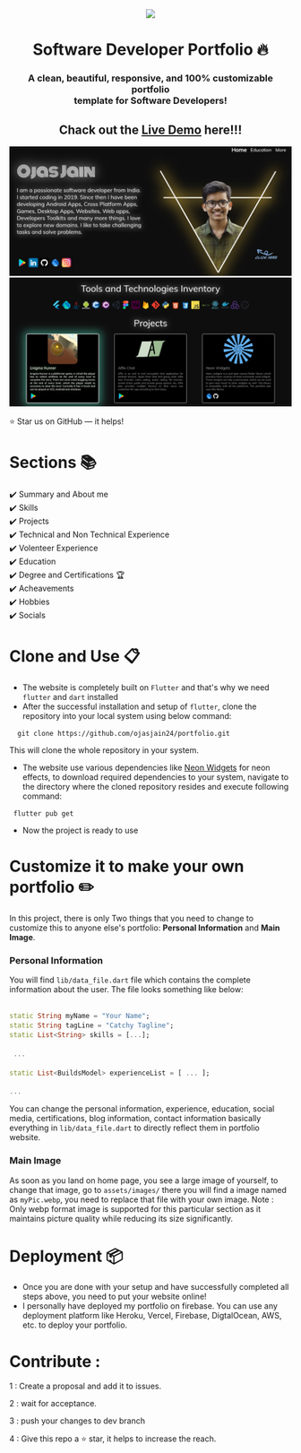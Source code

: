 <p align="center"> 
    <img src="https://github.com/ojasjain24/portfolio/blob/master/assets/images/neon_widgets_logo.png" align="center" height="150"></img>
</p>

<h1 align="center"> Software Developer Portfolio 🔥 </h1> 
<h3 align="center"> A clean, beautiful, responsive, and 100% customizable portfolio <br /> template for Software Developers! </h3>

<h2 align="center">Chack out the <a href="https://ojas-jain.web.app/#/">Live Demo</a> here!!!</h2>


<p align="center"> 
    <a href="https://ojas-jain.web.app" target="_blank">
    <img src="https://github.com/ojasjain24/portfolio/blob/master/Demo/Screenshot%202023-03-26%20105106.jpg"></img>
  </a>
  <a href="https://ojas-jain.web.app" target="_blank">
    <img src="https://github.com/ojasjain24/portfolio/blob/master/Demo/Ojas%20Jain%20-%20Google%20Chrome%2026-03-2023%2011_23_22%20(2).png"></img>
  </a>
</p>

:star: Star us on GitHub — it helps!

# Sections 📚

✔️ Summary and About me\
✔️ Skills \
✔️ Projects\
✔️ Technical and Non Technical Experience\
✔️ Volenteer Experience\
✔️ Education\
✔️ Degree and Certifications 🏆\
✔️ Acheavements\
✔️ Hobbies\
✔️ Socials


# Clone and Use 📋

- The website is completely built on `Flutter` and that's why we need `flutter` and `dart` installed
- After the successful installation and setup of `flutter`, clone the repository into your local system using below command:
 
 ```
   git clone https://github.com/ojasjain24/portfolio.git
  ```
  This will clone the whole repository in your system.
- The website use various dependencies like <a href="https://pub.dev/packages/neon_widgets">Neon Widgets<a> for neon effects, to download required dependencies to your system, navigate to the directory where the cloned repository resides and execute following command:
 
 ```
  flutter pub get
  ```
- Now the project is ready to use

# Customize it to make your own portfolio ✏️

In this project, there is only Two things that you need to change to customize this to anyone else's portfolio: **Personal Information** and **Main Image**.


### Personal Information

You will find `lib/data_file.dart` file which contains the complete information about the user. The file looks something like below:

```dart

static String myName = "Your Name";
static String tagLine = "Catchy Tagline";
static List<String> skills = [...];
 
 ...

static List<BuildsModel> experienceList = [ ... ];
  
...
```

You can change the personal information, experience, education, social media, certifications, blog information, contact information basically everything in `lib/data_file.dart` to directly reflect them in portfolio website.

### Main Image

As soon as you land on home page, you see a large image of yourself, to change that image, go to `assets/images/` there you will find a image named as `myPic.webp`, you need to replace that file with your own image. Note : Only webp format image is supported for this particular section as it maintains picture quality while reducing its size significantly. 

# Deployment 📦

- Once you are done with your setup and have successfully completed all steps above, you need to put your website online!
- I personally have deployed my portfolio on firebase. You can use any deployment platform like Heroku, Vercel, Firebase, DigtalOcean, AWS, etc. to deploy your portfolio.


# Contribute : 

1 : Create a proposal and add it to issues.

2 : wait for acceptance.

3 : push your changes to dev branch

4 : Give this repo a :star: star, it helps to increase the reach.
